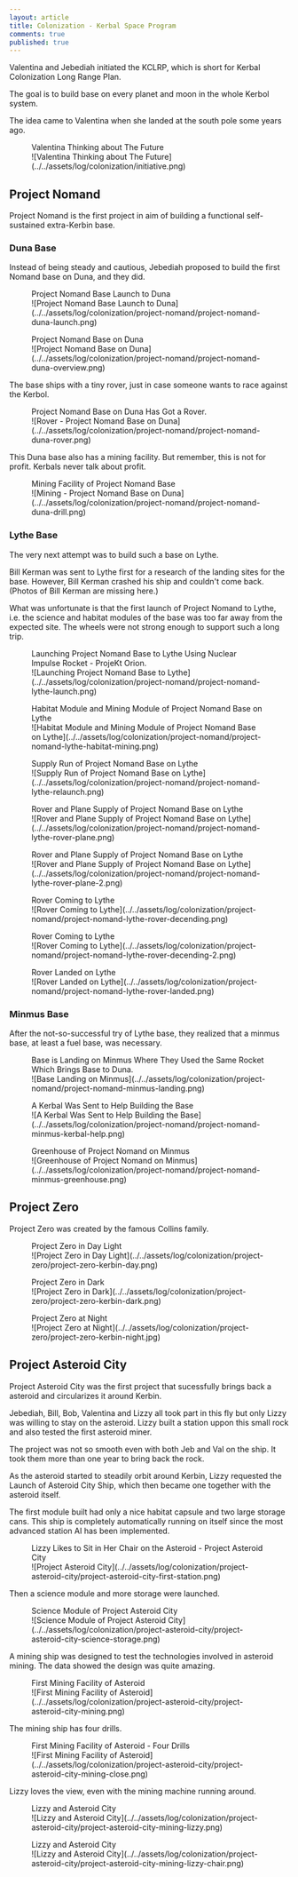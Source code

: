 ```yaml
---
layout: article
title: Colonization - Kerbal Space Program
comments: true
published: true
---
```





Valentina and Jebediah initiated the KCLRP, which is short for Kerbal Colonization Long Range Plan.

The goal is to build base on every planet and moon in the whole Kerbol system.

The idea came to Valentina when she landed at the south pole some years ago.

<figure markdown="1">
<figcaption>
Valentina Thinking about The Future
</figcaption>
![Valentina Thinking about The Future](../../assets/log/colonization/initiative.png)
</figure>


## Project Nomand

Project Nomand is the first project in aim of building a functional self-sustained extra-Kerbin base.


### Duna Base

Instead of being steady and cautious, Jebediah proposed to build the first Nomand base on Duna, and they did.

<figure markdown="1">
<figcaption>
Project Nomand Base Launch to Duna
</figcaption>
![Project Nomand Base Launch to Duna](../../assets/log/colonization/project-nomand/project-nomand-duna-launch.png)
</figure>



<figure markdown="1">
<figcaption>
Project Nomand Base on Duna
</figcaption>
![Project Nomand Base on Duna](../../assets/log/colonization/project-nomand/project-nomand-duna-overview.png)
</figure>


The base ships with a tiny rover, just in case someone wants to race against the Kerbol.


<figure markdown="1">
<figcaption>
Project Nomand Base on Duna Has Got a Rover.
</figcaption>
![Rover - Project Nomand Base on Duna](../../assets/log/colonization/project-nomand/project-nomand-duna-rover.png)
</figure>

This Duna base also has a mining facility. But remember, this is not for profit. Kerbals never talk about profit.


<figure markdown="1">
<figcaption>
Mining Facility of Project Nomand Base
</figcaption>
![Mining - Project Nomand Base on Duna](../../assets/log/colonization/project-nomand/project-nomand-duna-drill.png)
</figure>


### Lythe Base

The very next attempt was to build such a base on Lythe.

Bill Kerman was sent to Lythe first for a research of the landing sites for the base. However, Bill Kerman crashed his ship and couldn't come back. (Photos of Bill Kerman are missing here.)

What was unfortunate is that the first launch of Project Nomand to Lythe, i.e. the science and habitat modules of the base was too far away from the expected site. The wheels were not strong enough to support such a long trip.


<figure markdown="1">
<figcaption>
Launching Project Nomand Base to Lythe Using Nuclear Impulse Rocket - ProjeKt Orion.
</figcaption>
![Launching Project Nomand Base to Lythe](../../assets/log/colonization/project-nomand/project-nomand-lythe-launch.png)
</figure>



<figure markdown="1">
<figcaption>
Habitat Module and Mining Module of Project Nomand Base on Lythe
</figcaption>
![Habitat Module and Mining Module of Project Nomand Base on Lythe](../../assets/log/colonization/project-nomand/project-nomand-lythe-habitat-mining.png)
</figure>



<figure markdown="1">
<figcaption>
Supply Run of Project Nomand Base on Lythe
</figcaption>
![Supply Run of Project Nomand Base on Lythe](../../assets/log/colonization/project-nomand/project-nomand-lythe-relaunch.png)
</figure>



<figure markdown="1">
<figcaption>
Rover and Plane Supply of Project Nomand Base on Lythe
</figcaption>
![Rover and Plane Supply of Project Nomand Base on Lythe](../../assets/log/colonization/project-nomand/project-nomand-lythe-rover-plane.png)
</figure>




<figure markdown="1">
<figcaption>
Rover and Plane Supply of Project Nomand Base on Lythe
</figcaption>
![Rover and Plane Supply of Project Nomand Base on Lythe](../../assets/log/colonization/project-nomand/project-nomand-lythe-rover-plane-2.png)
</figure>



<figure markdown="1">
<figcaption>
Rover Coming to Lythe
</figcaption>
![Rover Coming to Lythe](../../assets/log/colonization/project-nomand/project-nomand-lythe-rover-decending.png)
</figure>


<figure markdown="1">
<figcaption>
Rover Coming to Lythe
</figcaption>
![Rover Coming to Lythe](../../assets/log/colonization/project-nomand/project-nomand-lythe-rover-decending-2.png)
</figure>



<figure markdown="1">
<figcaption>
Rover Landed on Lythe
</figcaption>
![Rover Landed on Lythe](../../assets/log/colonization/project-nomand/project-nomand-lythe-rover-landed.png)
</figure>



### Minmus Base

After the not-so-successful try of Lythe base, they realized that a minmus base, at least a fuel base, was necessary.


<figure markdown="1">
<figcaption>
Base is Landing on Minmus Where They Used the Same Rocket Which Brings Base to Duna.
</figcaption>
![Base Landing on Minmus](../../assets/log/colonization/project-nomand/project-nomand-minmus-landing.png)
</figure>


<figure markdown="1">
<figcaption>
A Kerbal Was Sent to Help Building the Base
</figcaption>
![A Kerbal Was Sent to Help Building the Base](../../assets/log/colonization/project-nomand/project-nomand-minmus-kerbal-help.png)
</figure>


<figure markdown="1">
<figcaption>
Greenhouse of Project Nomand on Minmus
</figcaption>
![Greenhouse of Project Nomand on Minmus](../../assets/log/colonization/project-nomand/project-nomand-minmus-greenhouse.png)
</figure>





## Project Zero

Project Zero was created by the famous Collins family.

<figure markdown="1">
<figcaption>
Project Zero in Day Light
</figcaption>
![Project Zero in Day Light](../../assets/log/colonization/project-zero/project-zero-kerbin-day.png)
</figure>

<figure markdown="1">
<figcaption>
Project Zero in Dark
</figcaption>
![Project Zero in Dark](../../assets/log/colonization/project-zero/project-zero-kerbin-dark.png)
</figure>



<figure markdown="1">
<figcaption>
Project Zero at Night
</figcaption>
![Project Zero at Night](../../assets/log/colonization/project-zero/project-zero-kerbin-night.jpg)
</figure>



## Project Asteroid City

Project Asteroid City was the first project that sucessfully brings back a asteroid and circularizes it around Kerbin.

Jebediah, Bill, Bob, Valentina and Lizzy all took part in this fly but only Lizzy was willing to stay on the asteroid. Lizzy built a station uppon this small rock and also tested the first asteroid miner.

The project was not so smooth even with both Jeb and Val on the ship. It took them more than one year to bring back the rock.

As the asteroid started to steadily orbit around Kerbin, Lizzy requested the Launch of Asteroid City Ship, which then became one together with the asteroid itself.

The first module built had only a nice habitat capsule and two large storage cans. This ship is completely automatically running on itself since the most advanced station AI has been implemented.

<figure markdown="1">
<figcaption>
Lizzy Likes to Sit in Her Chair on the Asteroid - Project Asteroid City
</figcaption>
![Project Asteroid City](../../assets/log/colonization/project-asteroid-city/project-asteroid-city-first-station.png)
</figure>

Then a science module and more storage were launched.

<figure markdown="1">
<figcaption>
Science Module of Project Asteroid City
</figcaption>
![Science Module of Project Asteroid City](../../assets/log/colonization/project-asteroid-city/project-asteroid-city-science-storage.png)
</figure>

A mining ship was designed to test the technologies involved in asteroid mining. The data showed the design was quite amazing.

<figure markdown="1">
<figcaption>
First Mining Facility of Asteroid
</figcaption>
![First Mining Facility of Asteroid](../../assets/log/colonization/project-asteroid-city/project-asteroid-city-mining.png)
</figure>

The mining ship has four drills.


<figure markdown="1">
<figcaption>
First Mining Facility of Asteroid - Four Drills
</figcaption>
![First Mining Facility of Asteroid](../../assets/log/colonization/project-asteroid-city/project-asteroid-city-mining-close.png)
</figure>


Lizzy loves the view, even with the mining machine running around.


<figure markdown="1">
<figcaption>
Lizzy and Asteroid City
</figcaption>
![Lizzy and Asteroid City](../../assets/log/colonization/project-asteroid-city/project-asteroid-city-mining-lizzy.png)
</figure>

<figure markdown="1">
<figcaption>
Lizzy and Asteroid City
</figcaption>
![Lizzy and Asteroid City](../../assets/log/colonization/project-asteroid-city/project-asteroid-city-mining-lizzy-chair.png)
</figure>
